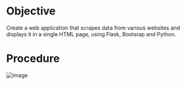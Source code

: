 # Objective
Create a web application that scrapes data from various websites and displays it in a single HTML page, using Flask, Bootsrap and Python.
 
# Procedure

![Image]('https://github.com/Peteresis/Mission-to-Mars/blob/571a46ebf880b5984b370094aa900a8401705fc9/resources/data-10-5-3-1-flowchart.png')
